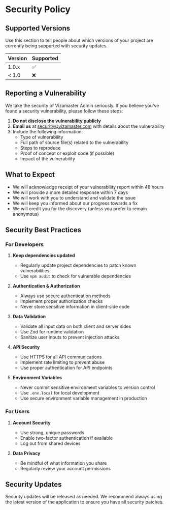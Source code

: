 # Security Policy

## Supported Versions

Use this section to tell people about which versions of your project are currently being supported with security updates.

| Version | Supported          |
| ------- | ------------------ |
| 1.0.x   | :white_check_mark: |
| < 1.0   | :x:                |

## Reporting a Vulnerability

We take the security of Vizamaster Admin seriously. If you believe you've found a security vulnerability, please follow these steps:

1. **Do not disclose the vulnerability publicly**
2. **Email us** at security@vizamaster.com with details about the vulnerability
3. Include the following information:
   - Type of vulnerability
   - Full path of source file(s) related to the vulnerability
   - Steps to reproduce
   - Proof of concept or exploit code (if possible)
   - Impact of the vulnerability

## What to Expect

- We will acknowledge receipt of your vulnerability report within 48 hours
- We will provide a more detailed response within 7 days
- We will work with you to understand and validate the issue
- We will keep you informed about our progress towards a fix
- We will credit you for the discovery (unless you prefer to remain anonymous)

## Security Best Practices

### For Developers

1. **Keep dependencies updated**
   - Regularly update project dependencies to patch known vulnerabilities
   - Use `npm audit` to check for vulnerable dependencies

2. **Authentication & Authorization**
   - Always use secure authentication methods
   - Implement proper authorization checks
   - Never store sensitive information in client-side code

3. **Data Validation**
   - Validate all input data on both client and server sides
   - Use Zod for runtime validation
   - Sanitize user inputs to prevent injection attacks

4. **API Security**
   - Use HTTPS for all API communications
   - Implement rate limiting to prevent abuse
   - Use proper authentication for API endpoints

5. **Environment Variables**
   - Never commit sensitive environment variables to version control
   - Use `.env.local` for local development
   - Use secure environment variable management in production

### For Users

1. **Account Security**
   - Use strong, unique passwords
   - Enable two-factor authentication if available
   - Log out from shared devices

2. **Data Privacy**
   - Be mindful of what information you share
   - Regularly review your account permissions

## Security Updates

Security updates will be released as needed. We recommend always using the latest version of the application to ensure you have all security patches.
